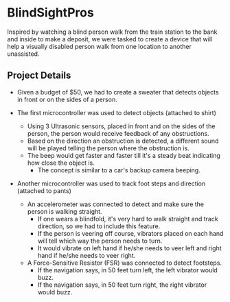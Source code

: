 # BlindSightPros

Inspired by watching a blind person walk from the train station to the bank and inside to make a deposit, we were tasked to create a device that will help a visually disabled person walk from one location to another unassisted.

## Project Details

* Given a budget of $50, we had to create a sweater that detects objects in front or on the sides of a person. 

* The first microcontroller was used to detect objects (attached to shirt)
  * Using 3 Ultrasonic sensors, placed in front and on the sides of the person, the person would receive feedback of any    obstructions.
  * Based on the direction an obstruction is detected, a different sound will be played telling the person where the obstruction is. 
  * The beep would get faster and faster till it's a steady beat indicating how close the object is.
    * The concept is similar to a car's backup camera beeping.

* Another microcontroller was used to track foot steps and direction (attached to pants)
  * An accelerometer was connected to detect and make sure the person is walking straight.
    * If one wears a blindfold, it's very hard to walk straight and track direction, so we had to include this feature.
    * If the person is veering off course, vibrators placed on each hand will tell which way the person needs to turn.
    * It would vibrate on left hand if he/she needs to veer left and right hand if he/she needs to veer right.
  * A Force-Sensitive Resistor (FSR) was connected to detect footsteps.
    * If the navigation says, in 50 feet turn left, the left vibrator would buzz.
    * If the navigation says, in 50 feet turn right, the right vibrator would buzz.
